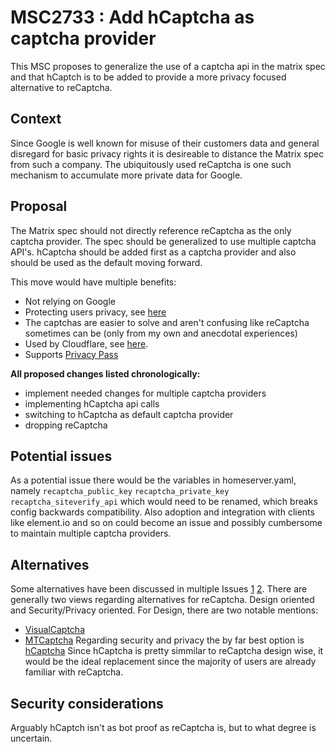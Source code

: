# MSC2733 : Add hCaptcha as captcha provider

This MSC proposes to generalize the use of a captcha api in the matrix spec and that 
hCaptch is to be added to provide a more privacy focused alternative to reCaptcha.

## Context

Since Google is well known for misuse of their customers data and general disregard 
for basic privacy rights it is desireable to distance the Matrix spec from such a company.
The ubiquitously used reCaptcha is one such mechanism to accumulate more private data for Google.

## Proposal

The Matrix spec should not directly reference reCaptcha as the only captcha provider. 
The spec should be generalized to use multiple captcha API's. hCaptcha should be added first
as a captcha provider and also should be used as the default moving forward.

This move would have multiple benefits:
* Not relying on Google
* Protecting users privacy, see [here](https://www.hcaptcha.com/privacy)
* The captchas are easier to solve and aren't confusing like reCaptcha sometimes can be (only from my own and anecdotal experiences)
* Used by Cloudflare, see [here](https://blog.cloudflare.com/moving-from-recaptcha-to-hcaptcha/).
* Supports [Privacy Pass](https://privacypass.github.io/)

**All proposed changes listed chronologically:**
* implement needed changes for multiple captcha providers
* implementing hCaptcha api calls
* switching to hCaptcha as default captcha provider
* dropping reCaptcha

## Potential issues
As a potential issue there would be the variables in homeserver.yaml, namely `recaptcha_public_key` `recaptcha_private_key` `recaptcha_siteverify_api` which would need to be renamed, which breaks config backwards compatibility.
Also adoption and integration with clients like element.io and so on could become an issue and possibly cumbersome to maintain multiple captcha providers.

## Alternatives

Some alternatives have been discussed in multiple Issues [1](https://github.com/vector-im/element-web/issues/3606) [2](https://github.com/matrix-org/matrix-doc/issues/1281).
There are generally two views regarding alternatives for reCaptcha. Design oriented and Security/Privacy oriented.
For Design, there are two notable mentions:
* [VisualCaptcha](https://visualcaptcha.net/)
* [MTCaptcha](https://www.mtcaptcha.com/)
Regarding security and privacy the by far best option is [hCaptcha](https://www.hcaptcha.com/)
Since hCaptcha is pretty simmilar to reCaptcha design wise, it would be the ideal replacement since the majority of users are already familiar with reCaptcha.

## Security considerations

Arguably hCaptch isn't as bot proof as reCaptcha is, but to what degree is uncertain.
